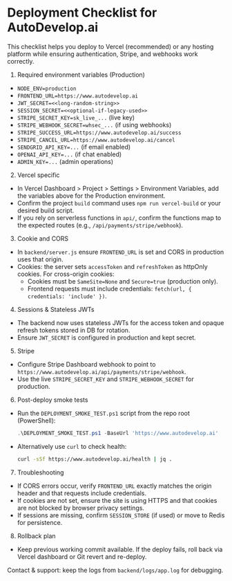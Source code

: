 # Deployment Checklist for AutoDevelop.ai

This checklist helps you deploy to Vercel (recommended) or any hosting platform while ensuring authentication, Stripe, and webhooks work correctly.

1) Required environment variables (Production)
- `NODE_ENV=production`
- `FRONTEND_URL=https://www.autodevelop.ai`
- `JWT_SECRET=<<long-random-string>>`
- `SESSION_SECRET=<<optional-if-legacy-used>>`
- `STRIPE_SECRET_KEY=sk_live_...` (live key)
- `STRIPE_WEBHOOK_SECRET=whsec_...` (if using webhooks)
- `STRIPE_SUCCESS_URL=https://www.autodevelop.ai/success`
- `STRIPE_CANCEL_URL=https://www.autodevelop.ai/cancel`
- `SENDGRID_API_KEY=...` (if email enabled)
- `OPENAI_API_KEY=...` (if chat enabled)
- `ADMIN_KEY=...` (admin operations)

2) Vercel specific
- In Vercel Dashboard > Project > Settings > Environment Variables, add the variables above for the Production environment.
- Confirm the project `build` command uses `npm run vercel-build` or your desired build script.
- If you rely on serverless functions in `api/`, confirm the functions map to the expected routes (e.g., `/api/payments/stripe/webhook`).

3) Cookie and CORS
- In `backend/server.js` ensure `FRONTEND_URL` is set and CORS in production uses that origin.
- Cookies: the server sets `accessToken` and `refreshToken` as httpOnly cookies. For cross-origin cookies:
  - Cookies must be `SameSite=None` and `Secure=true` (production only).
  - Frontend requests must include credentials: `fetch(url, { credentials: 'include' })`.

4) Sessions & Stateless JWTs
- The backend now uses stateless JWTs for the access token and opaque refresh tokens stored in DB for rotation.
- Ensure `JWT_SECRET` is configured in production and kept secret.

5) Stripe
- Configure Stripe Dashboard webhook to point to `https://www.autodevelop.ai/api/payments/stripe/webhook`.
- Use the live `STRIPE_SECRET_KEY` and `STRIPE_WEBHOOK_SECRET` for production.

6) Post-deploy smoke tests
- Run the `DEPLOYMENT_SMOKE_TEST.ps1` script from the repo root (PowerShell):
  ```powershell
  .\DEPLOYMENT_SMOKE_TEST.ps1 -BaseUrl 'https://www.autodevelop.ai'
  ```
- Alternatively use `curl` to check health:
  ```bash
  curl -sSf https://www.autodevelop.ai/health | jq .
  ```

7) Troubleshooting
- If CORS errors occur, verify `FRONTEND_URL` exactly matches the origin header and that requests include credentials.
- If cookies are not set, ensure the site is using HTTPS and that cookies are not blocked by browser privacy settings.
- If sessions are missing, confirm `SESSION_STORE` (if used) or move to Redis for persistence.

8) Rollback plan
- Keep previous working commit available. If the deploy fails, roll back via Vercel dashboard or Git revert and re-deploy.

Contact & support: keep the logs from `backend/logs/app.log` for debugging.
